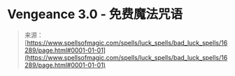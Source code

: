 <!--yml

category: 未分类

date: 2024-06-12 18:56:20

-->

# Vengeance 3.0 - 免费魔法咒语

> 来源：[https://www.spellsofmagic.com/spells/luck_spells/bad_luck_spells/16289/page.html#0001-01-01](https://www.spellsofmagic.com/spells/luck_spells/bad_luck_spells/16289/page.html#0001-01-01)
